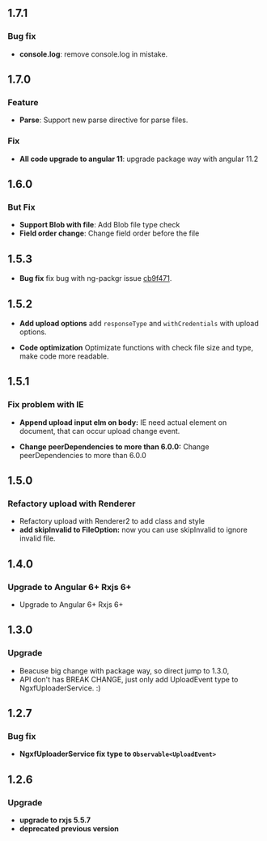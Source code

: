 ## 1.7.1

### Bug fix
* **console.log**: remove console.log in mistake.

## 1.7.0

### Feature
* **Parse**: Support new parse directive for parse files.

### Fix
* **All code upgrade to angular 11**: upgrade package way with angular 11.2

## 1.6.0

### But Fix
* **Support Blob with file**: Add Blob file type check
* **Field order change**: Change field order before the file


## 1.5.3

* **Bug fix** fix bug with ng-packgr issue [cb9f471](https://github.com/ZouYouShun/ngxf-uploader/commit/cb9f471327b094e342d51f96f58374ff60a0a49c).

## 1.5.2

* **Add upload options** add `responseType` and `withCredentials` with upload options.

* **Code optimization** Optimizate functions with check file size and type, make code more readable.

## 1.5.1

### Fix problem with IE

* **Append upload input elm on body:** IE need actual element on document, that can occur upload change event.

* **Change peerDependencies to more than 6.0.0:** Change peerDependencies to more than 6.0.0

## 1.5.0

### Refactory upload with Renderer

* Refactory upload with Renderer2 to add class and style
* **add skipInvalid to FileOption:** now you can use skipInvalid to ignore invalid file.

## 1.4.0

### Upgrade to Angular 6+ Rxjs 6+

* Upgrade to Angular 6+ Rxjs 6+

## 1.3.0

### Upgrade

* Beacuse big change with package way, so direct jump to 1.3.0, 
* API don't has BREAK CHANGE, just only add UploadEvent type to NgxfUploaderService. :)

## 1.2.7

### Bug fix

* **NgxfUploaderService fix type to `Observable<UploadEvent>`**

## 1.2.6

### Upgrade

* **upgrade to rxjs 5.5.7**
* **deprecated previous version**
